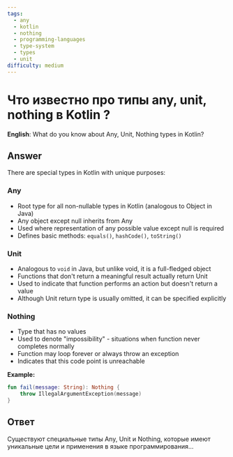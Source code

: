 ```yaml
---
tags:
  - any
  - kotlin
  - nothing
  - programming-languages
  - type-system
  - types
  - unit
difficulty: medium
---
```


# Что известно про типы any, unit, nothing в Kotlin ?

**English**: What do you know about Any, Unit, Nothing types in Kotlin?

## Answer

There are special types in Kotlin with unique purposes:

### Any
- Root type for all non-nullable types in Kotlin (analogous to Object in Java)
- Any object except null inherits from Any
- Used where representation of any possible value except null is required
- Defines basic methods: `equals()`, `hashCode()`, `toString()`

### Unit
- Analogous to `void` in Java, but unlike void, it is a full-fledged object
- Functions that don't return a meaningful result actually return Unit
- Used to indicate that function performs an action but doesn't return a value
- Although Unit return type is usually omitted, it can be specified explicitly

### Nothing
- Type that has no values
- Used to denote "impossibility" - situations when function never completes normally
- Function may loop forever or always throw an exception
- Indicates that this code point is unreachable

**Example:**
```kotlin
fun fail(message: String): Nothing {
    throw IllegalArgumentException(message)
}
```

## Ответ

Существуют специальные типы Any, Unit и Nothing, которые имеют уникальные цели и применения в языке программирования...

